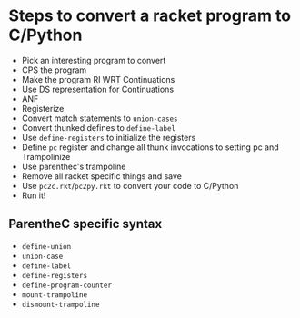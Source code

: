# Steps to convert a racket program to C/Python

- Pick an interesting program to convert
- CPS the program
- Make the program RI WRT Continuations
- Use DS representation for Continuations 
- ANF
- Registerize
- Convert match statements to `union-cases`
- Convert thunked defines to `define-label`
- Use `define-registers` to initialize the registers
- Define `pc` register and change all thunk invocations to setting pc and Trampolinize
- Use parenthec's trampoline 
- Remove all racket specific things and save
- Use `pc2c.rkt`/`pc2py.rkt` to convert your code to C/Python
- Run it!

## ParentheC specific syntax

- `define-union`
- `union-case`
- `define-label`
- `define-registers`
- `define-program-counter`
- `mount-trampoline`
- `dismount-trampoline`
